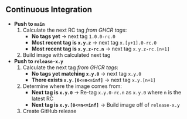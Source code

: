 ## Continuous Integration

- **Push to `main`**
	1. Calculate the next RC tag _from GHCR tags_:
		- **No tags yet** -> next tag `1.0.0-rc.0`
		- **Most recent tag is `x.y.z`** -> next tag `x.[y+1].0-rc.0`
		- **Most recent tag is `x.y.z-rc.n`** -> next tag `x.y.z-rc.[n+1]`
	2. Build image with calculated next tag
- **Push to `release-x.y`**
	1. Calculate the next tag _from GHCR tags_:
		- **No tags yet matching `x.y.0`** -> next tag `x.y.0`
		- **There exists `x.y.[0<=n<=inf]`** -> next tag `x.y.[n+1]`
	2. Determine where the image comes from:
		- **Next tag is `x.y.0`** -> Re-tag `x.y.0-rc.n` as `x.y.0` where `n` is the latest RC
		- **Next tag is `x.y.[0<=n<=inf]`** -> Build image off of `release-x.y`
	3. Create GitHub release
